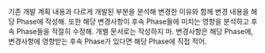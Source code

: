 기존 개발 계획 내용과 다르게 개발된 부분을 분석해 변경한 이유와 함께 변경 내용을 해당 Phase에 작성해. 또한 해당 변경사항이 후속 Phase들에 미치는 영향을 분석하고 후속 Phase들을 적절히 수정해. 개별 문서로는 작성하지 마. 변경사항은 해당 Phase에, 변경사항에 영향받는 후속 Phase가 있다면 해당 Phase에 직접 적어.